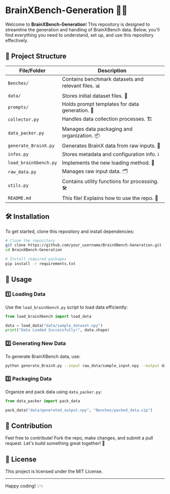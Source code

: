 # BrainXBench-Generation 🚀🧠

Welcome to **BrainXBench-Generation**! This repository is designed to streamline the generation and handling of BrainXBench data. Below, you'll find everything you need to understand, set up, and use this repository effectively. 

## 📂 Project Structure

| File/Folder | Description |
|------------|-------------|
| `Benches/` | Contains benchmark datasets and relevant files. 📊 |
| `data/` | Stores initial dataset files. 📁 |
| `prompts/` | Holds prompt templates for data generation. 📝 |
| `collector.py` | Handles data collection processes. 🏗️ |
| `data_packer.py` | Manages data packaging and organization. 📦 |
| `generate_BrainX.py` | Generates BrainX data from raw inputs. 🔄 |
| `infos.py` | Stores metadata and configuration info. ℹ️ |
| `load_brainXbench.py` | Implements the new loading method. 🚀 |
| `raw_data.py` | Manages raw input data. 🗂️ |
| `utils.py` | Contains utility functions for processing. 🛠️ |
| `README.md` | This file! Explains how to use the repo. 📖 |

## 🛠️ Installation

To get started, clone this repository and install dependencies:

```bash
# Clone the repository
git clone https://github.com/your_username/BrainXBench-Generation.git
cd BrainXBench-Generation

# Install required packages
pip install -r requirements.txt
```

## 🚀 Usage

### 1️⃣ Loading Data

Use the `load_brainXbench.py` script to load data efficiently:

```python
from load_brainXbench import load_data

data = load_data("data/sample_dataset.npy")
print("Data Loaded Successfully!", data.shape)
```

### 2️⃣ Generating New Data

To generate BrainXBench data, use:

```bash
python generate_BrainX.py --input raw_data/sample_input.npy --output data/generated_output.npy
```

### 3️⃣ Packaging Data

Organize and pack data using `data_packer.py`:

```python
from data_packer import pack_data

pack_data("data/generated_output.npy", "Benches/packed_data.zip")
```

## 📌 Contribution
Feel free to contribute! Fork the repo, make changes, and submit a pull request. Let's build something great together! 🚀

## 📝 License
This project is licensed under the MIT License.

---

Happy coding! 💡✨